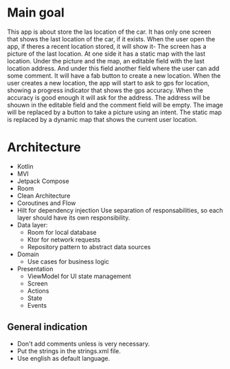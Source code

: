 # Main goal
This app is about store the las location of the car. It has only one screen that shows the last location of the car, if it exists.
When the user open the app, if theres a recent location stored, it will show it-
The screen has a picture of the last location. At one side it has a static map with the last location.
Under the picture and the map, an editable field with the last location address.
And under this field another field where the user can add some comment.
It will have a fab button to create a new location. 
When the user creates a new location, the app will start to ask to gps for location, showing a progress indicator 
that shows the gps accuracy. When the accuracy is good enough it will ask for the address.
The address will be shouwn in the editable field and the comment field will be empty.
The image will be replaced by a button to take a picture using an intent.
The static map is replaced by a dynamic map that shows the current user location.

# Architecture 
- Kotlin
- MVI
- Jetpack Compose
- Room
- Clean Architecture
- Coroutines and Flow
- Hilt for dependency injection
Use separation of responsabilities, so each layer should have its own responsibility.
- Data layer: 
  - Room for local database
  - Ktor for network requests
  - Repository pattern to abstract data sources
- Domain
  - Use cases for business logic
- Presentation
  - ViewModel for UI state management
  - Screen 
  - Actions
  - State
  - Events
    
## General indication 
- Don't add comments unless is very necessary.
- Put the strings in the strings.xml file.
- Use english as default language.
